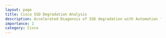 ```yaml
---
layout: page
title: Cisco SSD Degradation Analysis
description: Accelerated Diagonsis of SSD degradation with Automation for Cisco ACI Customers and analyzed data to find possible bugs in Linux DME Processes.
importance: 1
category: Cisco
---
```

